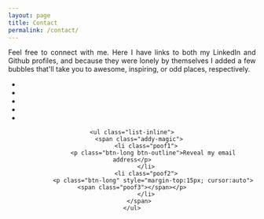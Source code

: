 ```yaml
---
layout: page
title: Contact
permalink: /contact/
---
```


<p style="text-align:justify;">
Feel free to connect with me. Here I have links to both my LinkedIn and Github profiles, and because they were lonely by themselves I added a few bubbles that'll take you to awesome, inspiring, or odd places, respectively. 
</p>

<center>
    <ul class="list-inline">
        <li>
            <a href="https://github.com/Zynkh" target="blank" class="btn-social btn-outline"><i class="fa fa-fw fa-github-square"></i></a>
        </li>
        <li>
            <a href="https://www.youtube.com/watch?v=StTqXEQ2l-Y" target="blank" class="btn-social btn-outline"><i class="fa fa-fw fa-smile-o"></i></a>
        </li>
        <li>
            <a href="https://www.youtube.com/watch?v=m6ugFcwsgpE" target="blank" class="btn-social btn-outline"><i class="fa fa-fw fa-rocket"></i></a>
        </li>
        <li>
            <a href="https://www.youtube.com/watch?v=iRZ2Sh5-XuM" target="blank" class="btn-social btn-outline"><i class="fa fa-fw fa-question"></i></a>
        </li>
        <li>
            <a href="http://www.linkedin.com/in/mzhill/" target="blank" class="btn-social btn-outline"><i class="fa fa-fw fa-linkedin"></i></a>
        </li>
    </ul>

    <ul class="list-inline">
        <span class="addy-magic">
            <li class="poof1">
                <p class="btn-long btn-outline">Reveal my email address</p>
            </li>
            <li class="poof2">
                <p class="btn-long" style="margin-top:15px; cursor:auto"><span class="poof3"></span></p>
            </li>
        </span>
    </ul>
    
<div><p class="poof"></p></div>

</center>

<script>
    $(document).ready(function() {

        var reveal = function(){
            $('.poof1').fadeOut(300);
            $('.poof3').text("m.zach.hill@gmail.com")
            $('.poof2').delay(300).fadeIn(300);
        };

        $('.addy-magic').on( "click", reveal );

    });
</script>
